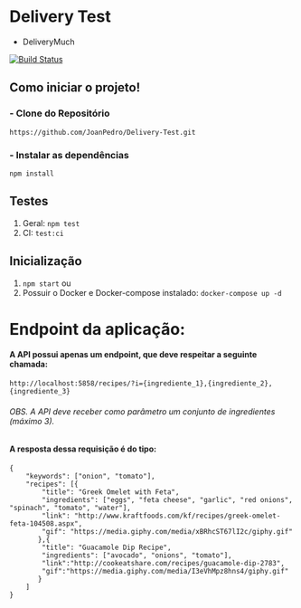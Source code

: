 # Delivery Test
- DeliveryMuch

[![Build Status](https://travis-ci.org/joemccann/dillinger.svg?branch=master)](https://travis-ci.org/joemccann/dillinger)

## Como iniciar o projeto!

### - Clone do Repositório
```https://github.com/JoanPedro/Delivery-Test.git```
### - Instalar as dependências
```npm install```
## Testes
1. Geral: ```npm test```
2. CI: ```test:ci```
## Inicialização
1. ```npm start```
   ou
2. Possuir o Docker e Docker-compose instalado:
```docker-compose up -d```
# Endpoint da aplicação:
#### A API possui apenas um endpoint, que deve respeitar a seguinte chamada:

```http://localhost:5858/recipes/?i={ingrediente_1},{ingrediente_2},{ingrediente_3}```
###### OBS. A API deve receber como parâmetro um conjunto de ingredientes (máximo 3).
#### A resposta dessa requisição é do tipo:
```
{
	"keywords": ["onion", "tomato"],
	"recipes": [{
		"title": "Greek Omelet with Feta",
		"ingredients": ["eggs", "feta cheese", "garlic", "red onions", "spinach", "tomato", "water"],
		"link": "http://www.kraftfoods.com/kf/recipes/greek-omelet-feta-104508.aspx",
		"gif": "https://media.giphy.com/media/xBRhcST67lI2c/giphy.gif"
	   },{
		"title": "Guacamole Dip Recipe",
		"ingredients": ["avocado", "onions", "tomato"],
		"link":"http://cookeatshare.com/recipes/guacamole-dip-2783",
		"gif":"https://media.giphy.com/media/I3eVhMpz8hns4/giphy.gif"
	   }
	]
}
```
